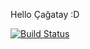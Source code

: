 Hello Çağatay :D

[![Build Status](https://travis-ci.org/CagataySurkultay/myDemoApp.svg?branch=master)](https://travis-ci.org/CagataySurkultay/myDemoApp)
